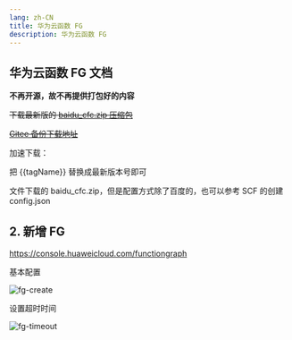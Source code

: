 ```yaml
---
lang: zh-CN
title: 华为云函数 FG
description: 华为云函数 FG
---
```


## 华为云函数 FG 文档 <TestedVersion type="fg" />

**不再开源，故不再提供打包好的内容**

~~下载最新版的 [baidu_cfc.zip 压缩包](https://github.com/catlair/BiliOutils/releases/latest)~~

~~[Gitee 备份下载地址](https://gitee.com/catlair/BiliOutils/releases/)~~

加速下载：
<MyLink :href="downloadUrl"></MyLink>

把 {{tagName}} 替换成最新版本号即可

文件下载的 baidu_cfc.zip，但是配置方式除了百度的，也可以参考 SCF 的创建 config.json

## 2. 新增 FG

<https://console.huaweicloud.com/functiongraph>

基本配置

![fg-create](/images/fg-create.png)

设置超时时间

![fg-timeout](/images/fg-timeout.png)

<!-- <script setup>
import { storeToRefs } from 'pinia';
import { useReleasesStore } from '@stores/releases';

const { tagName } = storeToRefs(useReleasesStore());
const ghproxy = __GLOBAL_GHPROXY__
const downloadUrl = `https://${ghproxy}/https://github.com/catlair/BiliOutils/releases/download/${tagName.value}/baidu_cfc.zip`
</script> -->
